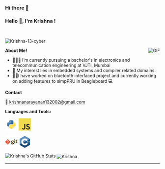 ### Hi there 👋
<h3 title="hehehe"> Hello 👋, I'm Krishna !</h3>
<br />

  
  <p align="left"> <img src="https://komarev.com/ghpvc/?username=Krishna-13-cyber " alt="Krishna-13-cyber " /> </p>

  <img align="right" alt="GIF" src="https://i.pinimg.com/originals/e4/26/70/e426702edf874b181aced1e2fa5c6cde.gif" />

**About Me!**

- 👨🏽‍💻 I’m currently pursuing a bachelor's in electronics and telecommunication engineering at VJTI, Mumbai
- 🤔 My interest lies in embedded systems and compiler related domains.
- :man_technologist:I have worked on bluetooth interfaced project and currently working on adding features to simpPRU in Beagleboard :computer: 

**Contact**

:email:
krishnanarayanan132002@gmail.com

**Languages and Tools:**  

<code><img height="40" src="https://raw.githubusercontent.com/github/explore/80688e429a7d4ef2fca1e82350fe8e3517d3494d/topics/python/python.png"></code>
<code><img height="40" src="https://raw.githubusercontent.com/github/explore/80688e429a7d4ef2fca1e82350fe8e3517d3494d/topics/javascript/javascript.png"></code>

<code><img height="40" src="https://raw.githubusercontent.com/github/explore/80688e429a7d4ef2fca1e82350fe8e3517d3494d/topics/git/git.png"></code>
<code><img height="40" src="https://raw.githubusercontent.com/github/explore/80688e429a7d4ef2fca1e82350fe8e3517d3494d/topics/cpp/cpp.png"></code>

<img src="https://github-readme-stats.vercel.app/api?username=Krishna-13-cyber&show_icons=true&hide_border=true&count_private=true&theme=shades-of-purple&icon_color=fad000" alt="Krishna's GitHub Stats">
<img align="center" src="https://github-readme-streak-stats.herokuapp.com/?user=Krishna-13-cyber&count_private=true&theme=radical" alt="Krishna" />
<!-- <img align="center" width=500 src="https://github-readme-stats.vercel.app/api/top-langs/?username=Krishna-13-cyber&count_private=true&theme=radical" alt="Krishna" /> -->

----
